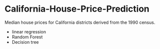 # California-House-Price-Prediction
Median house prices for California districts derived from the 1990 census.

- linear regression 
- Random Forest
- Decision tree
